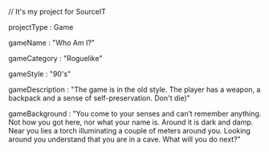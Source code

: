 // It's my project for SourceIT

projectType : Game

gameName : "Who Am I?"

gameCategory : "Roguelike"

gameStyle : "90's"

gameDescription : "The game is in the old style. The player has a weapon, a backpack and 
                   a sense of self-preservation. Don't die)"

gameBackground : "You come to your senses and can’t remember anything. Not how you got here, nor what your name is. 
                  Around it is dark and damp. Near you lies a torch illuminating a couple of meters around you. 
                  Looking around you understand that you are in a cave. What will you do next?"
